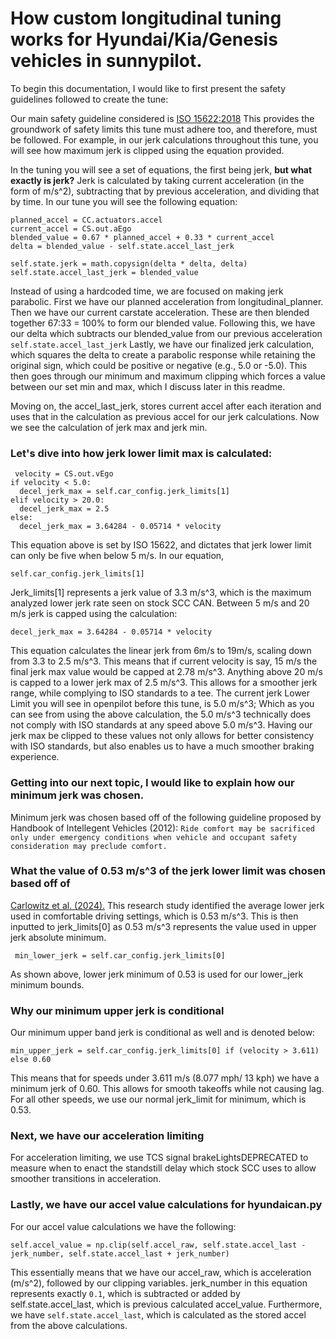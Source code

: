 
# **How custom longitudinal tuning works for Hyundai/Kia/Genesis vehicles in sunnypilot.**

To begin this documentation, I would like to first present the safety guidelines followed to create the tune:

Our main safety guideline considered is [ISO 15622:2018](https://www.iso.org/obp/ui/en/#iso:std:iso:15622:ed-3:v1:en)
This provides the groundwork of safety limits this tune must adhere too, and therefore, must be followed.
For example, in our jerk calculations throughout this tune, you will see how maximum jerk is clipped using the equation provided.

In the tuning you will see a set of equations, the first being jerk, **but what exactly is jerk?**
Jerk is calculated by taking current acceleration (in the form of m/s^2), subtracting that by previous acceleration, and
dividing that by time. In our tune you will see the following equation:

    planned_accel = CC.actuators.accel
    current_accel = CS.out.aEgo
    blended_value = 0.67 * planned_accel + 0.33 * current_accel
    delta = blended_value - self.state.accel_last_jerk

    self.state.jerk = math.copysign(delta * delta, delta)
    self.state.accel_last_jerk = blended_value

Instead of using a hardcoded time, we are focused on making jerk parabolic. First we have our planned acceleration from longitudinal_planner.
Then we have our current carstate acceleration. These are then blended together 67:33 = 100% to form our blended value.
Following this, we have our delta which subtracts our blended_value from our previous acceleration `self.state.accel_last_jerk`
Lastly, we have our finalized jerk calculation, which squares the delta to create a parabolic response while retaining the original sign,
which could be positive or negative (e.g., 5.0 or -5.0). This then goes through our minimum and maximum clipping
which forces a value between our set min and max, which I discuss later in this readme.

Moving on, the accel_last_jerk, stores current accel after each iteration and uses that in the calculation as previous accel for
our jerk calculations. Now we see the calculation of jerk max and jerk min. 

### Let's dive into how jerk lower limit max is calculated:

     velocity = CS.out.vEgo
    if velocity < 5.0:
      decel_jerk_max = self.car_config.jerk_limits[1]
    elif velocity > 20.0:
      decel_jerk_max = 2.5
    else:
      decel_jerk_max = 3.64284 - 0.05714 * velocity

This equation above is set by ISO 15622, and dictates that jerk lower limit can only be five when below 5 m/s. In our equation,

    self.car_config.jerk_limits[1] 

Jerk_limits[1] represents a jerk value of 3.3 m/s^3, which is the maximum analyzed lower jerk rate seen on stock SCC CAN.
Between 5 m/s and 20 m/s jerk is capped using the calculation:

    decel_jerk_max = 3.64284 - 0.05714 * velocity

This equation calculates the linear jerk from 6m/s to 19m/s, scaling down from 3.3 to 2.5 m/s^3.
This means that if current velocity is say, 15 m/s the final jerk max value would be capped at 2.78 m/s^3.
Anything above 20 m/s is capped to a lower jerk max of 2.5 m/s^3. This allows for a smoother jerk range, while complying to ISO standards to a tee.
The current jerk Lower Limit you will see in openpilot before this tune, is 5.0 m/s^3; Which as you can see from using the above calculation,
the 5.0 m/s^3 technically does not comply with ISO standards at any speed above 5.0 m/s^3.
Having our jerk max be clipped to these values not only allows for better consistency with ISO standards, 
but also enables us to have a much smoother braking experience.

### Getting into our next topic, I would like to explain how our minimum jerk was chosen.

Minimum jerk was chosen based off of the following guideline proposed by Handbook of Intellegent Vehicles (2012):
`Ride comfort may be sacrificed only under emergency conditions when vehicle and occupant safety consideration may preclude comfort.`

### What the value of 0.53 m/s^3 of the jerk lower limit was chosen based off of

[Carlowitz et al. (2024).](https://www.researchgate.net/publication/382274551_User_evaluation_of_comfortable_deceleration_profiles_for_highly_automated_driving_Findings_from_a_test_track_study)
This research study identified the average lower jerk used in comfortable driving settings, which is 0.53 m/s^3.
This is then inputted to jerk_limits[0] as 0.53 m/s^3 represents the value used in upper jerk absolute minimum.

     min_lower_jerk = self.car_config.jerk_limits[0]

As shown above, lower jerk minimum of 0.53 is used for our lower_jerk minimum bounds.

### Why our minimum upper jerk is conditional

Our minimum upper band jerk is conditional as well and is denoted below:

    min_upper_jerk = self.car_config.jerk_limits[0] if (velocity > 3.611) else 0.60

This means that for speeds under 3.611 m/s (8.077 mph/ 13 kph) we have a minimum jerk of 0.60. This allows for smooth
takeoffs while not causing lag. For all other speeds, we use our normal jerk_limit for minimum, which is 0.53.

### Next, we have our acceleration limiting

For acceleration limiting, we use TCS signal brakeLightsDEPRECATED to measure when to enact the standstill delay 
which stock SCC uses to allow smoother transitions in acceleration.

### Lastly, we have our accel value calculations for hyundaican.py

For our accel value calculations we have the following:

   `self.accel_value = np.clip(self.accel_raw, self.state.accel_last - jerk_number, self.state.accel_last + jerk_number)`

This essentially means that we have our accel_raw, which is acceleration (m/s^2), followed by our clipping variables. 
jerk_number in this equation represents exactly `0.1`, which is subtracted or added by self.state.accel_last, which is 
previous calculated accel_value. Furthermore, we have `self.state.accel_last`, which is calculated as the stored accel from
the above calculations.
